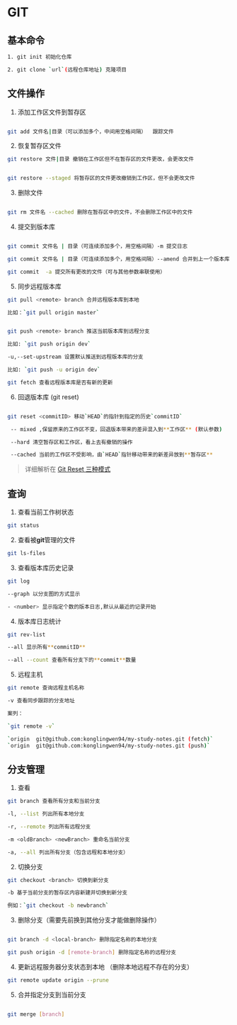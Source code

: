 # GIT

## 基本命令

```bash
1. git init 初始化仓库

2. git clone `url`(远程仓库地址) 克隆项目
```

## 文件操作

1. 添加工作区文件到暂存区

```bash

git add 文件名|目录（可以添加多个，中间用空格间隔）  跟踪文件
```

2. 恢复暂存区文件

```bash
git restore 文件|目录 撤销在工作区但不在暂存区的文件更改，会更改文件


git restore --staged 将暂存区的文件更改撤销到工作区，但不会更改文件
```

3. 删除文件

```bash

git rm 文件名 --cached 删除在暂存区中的文件，不会删除工作区中的文件
```

4. 提交到版本库

```bash

git commit 文件名 | 目录（可连续添加多个，用空格间隔）-m 提交日志

git commit 文件名 | 目录（可连续添加多个，用空格间隔）--amend 合并到上一个版本库（会打开一个vim编辑器用来编辑上一个的提交日志）

git commit  -a 提交所有更改的文件（可与其他参数串联使用）

```



5. 同步远程版本库

```bash
git pull <remote> branch 合并远程版本库到本地

比如：`git pull origin master`


git push <remote> branch 推送当前版本库到远程分支

比如: `git push origin dev`

-u,--set-upstream 设置默认推送到远程版本库的分支

比如: `git push -u origin dev`

git fetch 查看远程版本库是否有新的更新

```

6. 回退版本库 (git reset)

```bash

git reset <commitID> 移动`HEAD`的指针到指定的历史`commitID`

 -- mixed ,保留原来的工作区不变，回退版本带来的差异混入到**工作区** (默认参数) 

 --hard 清空暂存区和工作区，看上去有撤销的操作

 --cached 当前的工作区不受影响，由`HEAD`指针移动带来的新差异放到**暂存区**


```

> 详细解析在  [Git Reset 三种模式](https://www.jianshu.com/p/c2ec5f06cf1a)
## 查询

1. 查看当前工作树状态

```bash
git status
```

2. 查看被**git**管理的文件

```bash
git ls-files
```

3. 查看版本库历史记录

```bash
git log

--graph 以分支图的方式显示

- <number> 显示指定个数的版本日志,默认从最近的记录开始
```

4. 版本库日志统计

```bash
git rev-list

--all 显示所有**commitID**

--all --count 查看所有分支下的**commit**数量

```

5. 远程主机

```bash
git remote 查询远程主机名称

-v 查看同步跟踪的分支地址

案列：

`git remote -v`

`origin  git@github.com:konglingwen94/my-study-notes.git (fetch)`
`origin  git@github.com:konglingwen94/my-study-notes.git (push)`

```

## 分支管理

1. 查看

```bash
git branch 查看所有分支和当前分支

-l, --list 列出所有本地分支

-r, --remote 列出所有远程分支

-m <oldBranch> <newBranch> 重命名当前分支

-a, --all 列出所有分支（包含远程和本地分支）

```

2. 切换分支

```bash
git checkout <branch> 切换到新分支

-b 基于当前分支的暂存区内容新建并切换到新分支

例如：`git checkout -b newbranch`


```

3. 删除分支（需要先前换到其他分支才能做删除操作）

```bash

git branch -d <local-branch> 删除指定名称的本地分支

git push origin -d [remote-branch] 删除指定名称的远程分支

```

4. 更新远程服务器分支状态到本地 （删除本地远程不存在的分支）

```bash
git remote update origin --prune

```

5. 合并指定分支到当前分支

```bash

git merge [branch]

```
